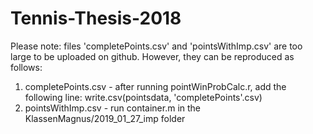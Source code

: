 # Tennis-Thesis-2018

Please note: files 'completePoints.csv' and 'pointsWithImp.csv' are too large to be uploaded on github. However, they can be reproduced as follows:

1) completePoints.csv - after running pointWinProbCalc.r, add the following line: write.csv(pointsdata, 'completePoints'.csv)
2) pointsWithImp.csv - run container.m in the KlassenMagnus/2019_01_27_imp folder
